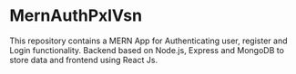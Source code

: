 # MernAuthPxlVsn
This repository contains a MERN App for Authenticating user, register and Login functionality. Backend based on Node.js, Express and MongoDB to store data and frontend using React Js.
